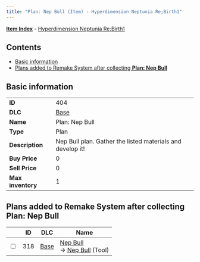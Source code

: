 ```yaml
---
title: "Plan: Nep Bull (Item) - Hyperdimension Neptunia Re;Birth1"
---
```


[**Item Index**](/neptunia/rb1/item/index.html) - [Hyperdimension Neptunia Re;Birth1](/neptunia/rb1)

## Contents

- [Basic information](#basic-information)
- [Plans added to Remake System after collecting **Plan: Nep Bull**](#plans-added-to-remake-system-after-collecting-plan-nep-bull)

## Basic information

|   |   |
| -- | -- |
| **ID** | 404 |
| **DLC** | [Base](/neptunia/rb1/dlc/1-base.html) |
| **Name** | Plan: Nep Bull |
| **Type** | Plan |
| **Description** | Nep Bull plan. Gather the listed materials and develop it! |
| **Buy Price** | 0 |
| **Sell Price** | 0 |
| **Max inventory** | 1 |


## Plans added to Remake System after collecting **Plan: Nep Bull**

|    | ID | DLC | Name |
| -- | -- | --- | ---- |
| <input type="checkbox" id="rb1-remake-1-318" class="trackbox" /> | 318 | [Base](/neptunia/rb1/dlc/1-base.html) | [Nep Bull](/neptunia/rb1/remake/1-318-nep-bull.html)<br /> → [Nep Bull](/neptunia/rb1/item/1-5-nep-bull.html) (Tool) |
